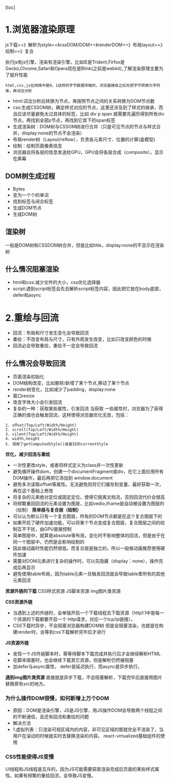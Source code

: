 [toc]

# 1.浏览器渲染原理

js下载==》解析为style==》cssDOM/DOM==》renderDOM==》布局layout==》绘制==》复合

执行js有js引擎，渲染有渲染引擎，比如IE是Trident,Firfox是Gecko,Chrome,Safari和Opera现在是Blink(之前是webkit),了解渲染原理主要为了提升性能

```
html,css,js在网络中是0，1这样的字节数据传输的，浏览器接收之后先把字节转换为字符串，再词法分析
```

- html:词法分析后转换为节点，再按照节点之间的关系转换为DOM节点数
- css:生成CSSOM树，确定样式对应的节点，这里还涉及到了样式的继承，而且应该尽量避免太过具体的标签，比如 div p span 就需要先遍历得到所有div节点，再找到全部p节点，再找到它其下的span标签
- 生成渲染树：DOM树与CSSOM树进行合并（只是可见节点的节点与样式合并，display:none的节点不会渲染）
- 布局render树（Layout/reﬂow），负责各元素尺寸、位置的计算(盒模型)
- 绘制：绘制页面像素信息
- 浏览器会将各层的信息发送给GPU，GPU会将各层合成（composite），显示在屏幕

## DOM树生成过程

- Bytes
- 变为一个个的单词
- 找到标签与闭合标签
- 生成DOM节点
- 生成DOM树

## 渲染树

 一般是DOM树和CSSDOM树合并，但是比如title，display:none的不显示在渲染树

## 什么情况阻塞渲染

- html和css:减少文件的大小，css优化选择器
- script:遇到script标签会先去解析script标签内容，因此把它放在body底部，defer和async

# 2.重绘与回流

- 回流：布局和尺寸发生变化会导致回流
- 重绘：不改变布局与尺寸，只有外观发生改变，比如只改变颜色的时候
- 回流必会导致重绘，重绘不一定会导致回流

## 什么情况会导致回流

- 页面渲染初始化
- DOM结构改变，比如删除/新增了某个节点,移动了某个节点
- render树变化，比如减少了padding，display:none
- 窗口resize
- 改变字体大小会引发回流
- 复杂的一种：获取某些属性，引发回流 当获取 一些属性时，浏览器为了获得正确的值也会触发回流，这样使得浏览器优化无效，包括：

```
1. oﬀset(Top/Left/Width/Height) 
2. scroll(Top/Left/Width/Height) 
3. cilent(Top/Left/Width/Height) 
4. width,height 
5. 调用了getComputedStyle()或者IE的currentStyle
```

**优化，减少回流与重绘**

- 一次性更改style，或者将样式定义为class并一次性更新
- 避免循环操作dom，创建一个documentFragment或div，在它上面应用所有DOM操作，最后再把它添加到 window.document
- 避免多次读取oﬀset等属性。无法避免则将它们缓存到变量，最好获取一次，再在这个基础上修改
- 将复杂的元素绝对定位或固定定位，使得它脱离文档流，否则回流代价会很高
- 将频繁重回回流的元素设置为图层，比如vedio,iframe是自动被设置为图层的（绘制） **简单层与复合层（绘制）**
- 可以认为默认只有一个复合图层，所有的DOM节点都是在这个复合图层下的
- 如果开启了硬件加速功能，可以将某个节点变成复合图层，复合图层之间的绘制互不干扰，由GPU直接控制
- 简单图层中，就算是absolute等布局，变化时不影响整体的回流，但是由于在同一个图层中，仍然是会影响绘制的
- 因此做动画时性能仍然很低。而复合层是独立的，所以一般做动画推荐使用硬件加速
- 需要对DOM元素进行复杂的操作时，可以先隐藏（display：none），操作完成后再显示
- 避免使用table布局，因为table元素一旦触发回流就会导致table里所有的其他元素回流

**资源外链的下载** CSS样式资源 JS脚本资源 img图片类资源

**CSS资源外链**

- 当遇到上述的外链时，会单独开启一个下载线程去下载资源（http1.1中是每一个资源的下载都要开启一个 http请求，对应一个tcp/ip链接）。
- CSS下载时异步，不会阻塞浏览器构建DOM树 但是会阻塞渲染，也就是在构建render时，会等到css下载解析完毕后才进行

**JS资源外链**

- 发现一个JS外链脚本时，需等待脚本下载完成并执行后才会继续解析HTML
- 在脚本阻塞时，也会继续下载其它资源，但是解析仍然被阻塞
- 加defer与async属性， defer是延迟执行，而async是异步执行。

**遇到img图片类资源** 直接就是异步下载，不会阻塞解析，下载完毕后直接用图片替换原有src的地方。

### 为什么操作DOM很慢，如何新增上万个DOM
+ 原因：DOM是渲染引擎，JS是JS引擎，用JS操作DOM会导致两个线程之间的不断通信，且还有回流和重绘的问题
+ 解决方法
+ 1.虚拟列表：只渲染可视区域内的内容，非可见区域的那就完全不渲染了，当用户在滚动的时候就实时去替换渲染的内容。
react-virtualized基础组件的使用

### CSS性能使得JS变慢
UI线程和JS线程是互斥的，因为JS可能需要获取渲染完成后页面的某些样式属性。如果有频繁的重绘回流，会导致JS变慢。